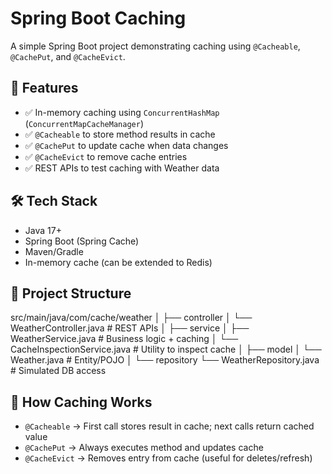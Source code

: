 # Spring Boot Caching

A simple Spring Boot project demonstrating caching using `@Cacheable`, `@CachePut`, and `@CacheEvict`.

## 📌 Features
- ✅ In-memory caching using `ConcurrentHashMap` (`ConcurrentMapCacheManager`)
- ✅ `@Cacheable` to store method results in cache
- ✅ `@CachePut` to update cache when data changes
- ✅ `@CacheEvict` to remove cache entries
- ✅ REST APIs to test caching with Weather data

## 🛠 Tech Stack
- Java 17+
- Spring Boot (Spring Cache)
- Maven/Gradle
- In-memory cache (can be extended to Redis)

## 📂 Project Structure
src/main/java/com/cache/weather
│
├── controller
│   └── WeatherController.java   # REST APIs
│
├── service
│   ├── WeatherService.java      # Business logic + caching
│   └── CacheInspectionService.java # Utility to inspect cache
│
├── model
│   └── Weather.java             # Entity/POJO
│
└── repository
    └── WeatherRepository.java   # Simulated DB access


## 🚦 How Caching Works
- `@Cacheable` → First call stores result in cache; next calls return cached value
- `@CachePut` → Always executes method and updates cache
- `@CacheEvict` → Removes entry from cache (useful for deletes/refresh)
